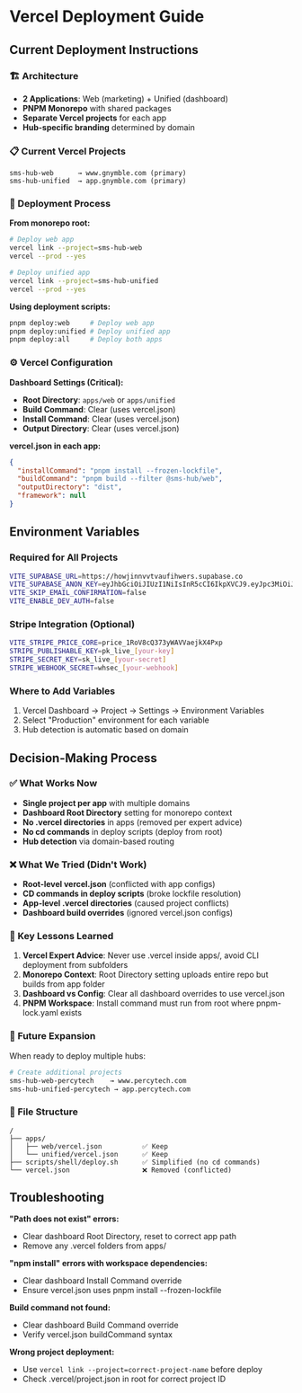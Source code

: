 # Vercel Deployment Guide

## Current Deployment Instructions

### 🏗️ Architecture

- **2 Applications**: Web (marketing) + Unified (dashboard)
- **PNPM Monorepo** with shared packages
- **Separate Vercel projects** for each app
- **Hub-specific branding** determined by domain

### 📋 Current Vercel Projects

```
sms-hub-web      → www.gnymble.com (primary)
sms-hub-unified  → app.gnymble.com (primary)
```

### 🚀 Deployment Process

**From monorepo root:**

```bash
# Deploy web app
vercel link --project=sms-hub-web
vercel --prod --yes

# Deploy unified app
vercel link --project=sms-hub-unified
vercel --prod --yes
```

**Using deployment scripts:**

```bash
pnpm deploy:web     # Deploy web app
pnpm deploy:unified # Deploy unified app
pnpm deploy:all     # Deploy both apps
```

### ⚙️ Vercel Configuration

**Dashboard Settings (Critical):**

- **Root Directory**: `apps/web` or `apps/unified`
- **Build Command**: Clear (uses vercel.json)
- **Install Command**: Clear (uses vercel.json)
- **Output Directory**: Clear (uses vercel.json)

**vercel.json in each app:**

```json
{
  "installCommand": "pnpm install --frozen-lockfile",
  "buildCommand": "pnpm build --filter @sms-hub/web",
  "outputDirectory": "dist",
  "framework": null
}
```

## Environment Variables

### Required for All Projects

```bash
VITE_SUPABASE_URL=https://howjinnvvtvaufihwers.supabase.co
VITE_SUPABASE_ANON_KEY=eyJhbGciOiJIUzI1NiIsInR5cCI6IkpXVCJ9.eyJpc3MiOiJzdXBhYmFzZSIsInJlZiI6Imhvd2ppbm52dnR2YXVmaWh3ZXJzIiwicm9sZSI6ImFub24iLCJpYXQiOjE3NTc2ODYzNDksImV4cCI6MjA3MzI2MjM0OX0.moAI_eCWlrI9s7aLcaxIasL2UuWrEfiutMTUwPpgKOg
VITE_SKIP_EMAIL_CONFIRMATION=false
VITE_ENABLE_DEV_AUTH=false
```

### Stripe Integration (Optional)

```bash
VITE_STRIPE_PRICE_CORE=price_1RoV8cQ373yWAVVaejkX4Pxp
STRIPE_PUBLISHABLE_KEY=pk_live_[your-key]
STRIPE_SECRET_KEY=sk_live_[your-secret]
STRIPE_WEBHOOK_SECRET=whsec_[your-webhook]
```

### Where to Add Variables

1. Vercel Dashboard → Project → Settings → Environment Variables
2. Select "Production" environment for each variable
3. Hub detection is automatic based on domain

## Decision-Making Process

### ✅ What Works Now

- **Single project per app** with multiple domains
- **Dashboard Root Directory** setting for monorepo context
- **No .vercel directories** in apps (removed per expert advice)
- **No cd commands** in deploy scripts (deploy from root)
- **Hub detection** via domain-based routing

### ❌ What We Tried (Didn't Work)

- **Root-level vercel.json** (conflicted with app configs)
- **CD commands in deploy scripts** (broke lockfile resolution)
- **App-level .vercel directories** (caused project conflicts)
- **Dashboard build overrides** (ignored vercel.json configs)

### 🎯 Key Lessons Learned

1. **Vercel Expert Advice**: Never use .vercel inside apps/, avoid CLI deployment from subfolders
2. **Monorepo Context**: Root Directory setting uploads entire repo but builds from app folder
3. **Dashboard vs Config**: Clear all dashboard overrides to use vercel.json
4. **PNPM Workspace**: Install command must run from root where pnpm-lock.yaml exists

### 🔄 Future Expansion

When ready to deploy multiple hubs:

```bash
# Create additional projects
sms-hub-web-percytech    → www.percytech.com
sms-hub-unified-percytech → app.percytech.com
```

### 📁 File Structure

```
/
├── apps/
│   ├── web/vercel.json          ✅ Keep
│   └── unified/vercel.json      ✅ Keep
├── scripts/shell/deploy.sh      ✅ Simplified (no cd commands)
└── vercel.json                  ❌ Removed (conflicted)
```

## Troubleshooting

**"Path does not exist" errors:**

- Clear dashboard Root Directory, reset to correct app path
- Remove any .vercel folders from apps/

**"npm install" errors with workspace dependencies:**

- Clear dashboard Install Command override
- Ensure vercel.json uses pnpm install --frozen-lockfile

**Build command not found:**

- Clear dashboard Build Command override
- Verify vercel.json buildCommand syntax

**Wrong project deployment:**

- Use `vercel link --project=correct-project-name` before deploy
- Check .vercel/project.json in root for correct project ID
